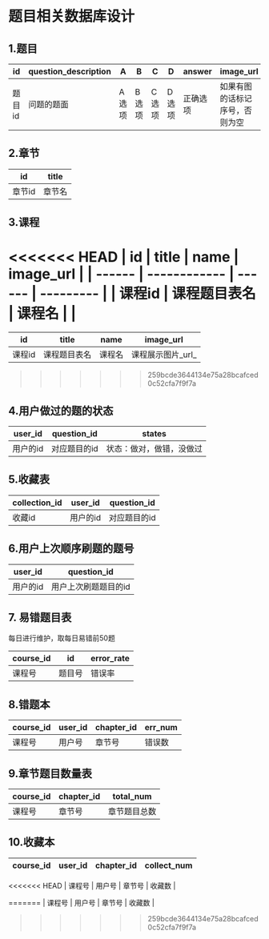 # 题目相关数据库设计

## 1.题目

| id     | question_description | A     | B     | C     | D     | answer   | image_url                      | is_multi | chapter_id               | course_id        | score          |
| ------ | -------------------- | ----- | ----- | ----- | ----- | -------- | ------------------------------ | -------- | ------------------------ | ---------------- | -------------- |
| 题目id | 问题的题面           | A选项 | B选项 | C选项 | D选项 | 正确选项 | 如果有图的话标记序号，否则为空 | 是否多选 | 是否多选题目对应的章节号 | 题目对应的课程号 | 题目对应的分数 |



## 2.章节

| id     | title  |
| ------ | ------ |
| 章节id | 章节名 |



## 3.课程

<<<<<<< HEAD
| id     | title        | name   | image_url |
| ------ | ------------ | ------ | --------- |
| 课程id | 课程题目表名 | 课程名 |           |
=======
| id     | title        | name   | image_url         |
| ------ | ------------ | ------ | ----------------- |
| 课程id | 课程题目表名 | 课程名 | 课程展示图片_url_ |
>>>>>>> 259bcde3644134e75a28bcafced0c52cfa7f9f7a



## 4.用户做过的题的状态

| user_id  | question_id  | states                   |
| -------- | ------------ | ------------------------ |
| 用户的id | 对应题目的id | 状态：做对，做错，没做过 |



## 5.收藏表

| collection_id | user_id  | question_id  |
| ------------- | -------- | ------------ |
| 收藏id        | 用户的id | 对应题目的id |



## 6.用户上次顺序刷题的题号

| user_id  | question_id          |
| -------- | -------------------- |
| 用户的id | 用户上次刷题题目的id |



## 7. 易错题目表

每日进行维护，取每日易错前50题

| course_id | id     | error_rate |
| --------- | ------ | ---------- |
| 课程号    | 题目号 | 错误率     |

## 8.错题本

| course_id | user_id | chapter_id | err_num |
| --------- | ------- | ---------- | ------- |
| 课程号    | 用户号  | 章节号     | 错误数  |



## 9.章节题目数量表

| course_id | chapter_id | total_num    |
| --------- | ---------- | ------------ |
| 课程号    | 章节号     | 章节题目总数 |

 

## 10.收藏本

| course_id | user_id | chapter_id | collect_num |
| --------- | ------- | ---------- | ----------- |
<<<<<<< HEAD
| 课程号    | 用户号  | 章节号     | 收藏数      |

=======
| 课程号    | 用户号  | 章节号     | 收藏数      |
>>>>>>> 259bcde3644134e75a28bcafced0c52cfa7f9f7a
